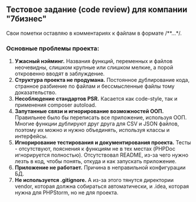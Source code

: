 ## Тестовое задание (code review) для компании "7бизнес"

Свои пометки оставляю в комментариях к файлам в формате /**...*/.

### Основные проблемы проекта:

1. **Ужасный нэйминг.** Названия функций, переменных и файлов неочевидны, слишком крупные или слишком мелкие, а порой откровенно вводят в заблуждение.
2. **Структура проекта не продумана.** Постоянное дублирование кода, странное разбиение по файлам и бессмысленные файлы тому доказательство.
3. **Несоблюдение стандартов PSR.** Касается как code-style, так и применения composer autoload.
4. **Запутанные связи и игнорирование возможностей ООП.** Правильнее было бы переписать все приложение, используя ООП. Многие функции дублируют друг друга для CSV и JSON файлов, поэтому их можно и нужно объединять, используя классы и интерфейсы.
5. **Игнорирование тестирования и документирования проекта.** Тесты - отсутствуют, пояснения к функциям не в тех местах (PHPDoc игнорируется полностью). Отсутствовал README, из-за чего нужно лезть в код, чтобы понять, откуда и как запускать приложение.
6. **Приложение не работает.** Причина в неправильной конфигурации БД.
7. **Не используется .gitignore.** А из-за этого тянутся директории vendor, которая должна собираться автоматически, и .idea, которая нужна для PHPStorm, но не для проекта.
